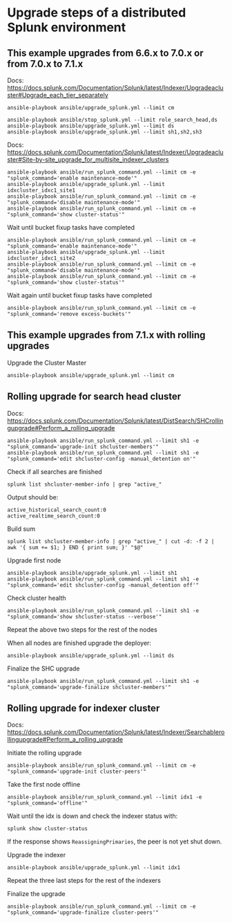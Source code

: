 # Upgrade steps of a distributed Splunk environment

## This example upgrades from 6.6.x to 7.0.x or from 7.0.x to 7.1.x

Docs: https://docs.splunk.com/Documentation/Splunk/latest/Indexer/Upgradeacluster#Upgrade_each_tier_separately

```
ansible-playbook ansible/upgrade_splunk.yml --limit cm

ansible-playbook ansible/stop_splunk.yml --limit role_search_head,ds
ansible-playbook ansible/upgrade_splunk.yml --limit ds
ansible-playbook ansible/upgrade_splunk.yml --limit sh1,sh2,sh3
```

Docs: https://docs.splunk.com/Documentation/Splunk/latest/Indexer/Upgradeacluster#Site-by-site_upgrade_for_multisite_indexer_clusters

```
ansible-playbook ansible/run_splunk_command.yml --limit cm -e "splunk_command='enable maintenance-mode'"
ansible-playbook ansible/upgrade_splunk.yml --limit idxcluster_idxc1_site1
ansible-playbook ansible/run_splunk_command.yml --limit cm -e "splunk_command='disable maintenance-mode'"
ansible-playbook ansible/run_splunk_command.yml --limit cm -e "splunk_command='show cluster-status'"
```

Wait until bucket fixup tasks have completed

```
ansible-playbook ansible/run_splunk_command.yml --limit cm -e "splunk_command='enable maintenance-mode'"
ansible-playbook ansible/upgrade_splunk.yml --limit idxcluster_idxc1_site2
ansible-playbook ansible/run_splunk_command.yml --limit cm -e "splunk_command='disable maintenance-mode'"
ansible-playbook ansible/run_splunk_command.yml --limit cm -e "splunk_command='show cluster-status'"
```

Wait again until bucket fixup tasks have completed

```
ansible-playbook ansible/run_splunk_command.yml --limit cm -e "splunk_command='remove excess-buckets'"
```

## This example upgrades from 7.1.x with rolling upgrades

Upgrade the Cluster Master

```
ansible-playbook ansible/upgrade_splunk.yml --limit cm
```

## Rolling upgrade for search head cluster
Docs: https://docs.splunk.com/Documentation/Splunk/latest/DistSearch/SHCrollingupgrade#Perform_a_rolling_upgrade

```
ansible-playbook ansible/run_splunk_command.yml --limit sh1 -e "splunk_command='upgrade-init shcluster-members'"
ansible-playbook ansible/run_splunk_command.yml --limit sh1 -e "splunk_command='edit shcluster-config -manual_detention on'"
```

Check if all searches are finished
```
splunk list shcluster-member-info | grep "active_"
```

Output should be:
```
active_historical_search_count:0
active_realtime_search_count:0
```

Build sum
```
splunk list shcluster-member-info | grep "active_" | cut -d: -f 2 | awk '{ sum += $1; } END { print sum; }' "$@"
```

Upgrade first node
```
ansible-playbook ansible/upgrade_splunk.yml --limit sh1
ansible-playbook ansible/run_splunk_command.yml --limit sh1 -e "splunk_command='edit shcluster-config -manual_detention off'"
```

Check cluster health
```
ansible-playbook ansible/run_splunk_command.yml --limit sh1 -e "splunk_command='show shcluster-status --verbose'"
```

Repeat the above two steps for the rest of the nodes

When all nodes are finished upgrade the deployer:
```
ansible-playbook ansible/upgrade_splunk.yml --limit ds
```

Finalize the SHC upgrade
```
ansible-playbook ansible/run_splunk_command.yml --limit sh1 -e "splunk_command='upgrade-finalize shcluster-members'"
```

## Rolling upgrade for indexer cluster
Docs: https://docs.splunk.com/Documentation/Splunk/latest/Indexer/Searchablerollingupgrade#Perform_a_rolling_upgrade

Initiate the rolling upgrade
```
ansible-playbook ansible/run_splunk_command.yml --limit cm -e "splunk_command='upgrade-init cluster-peers'"
```

Take the first node offline

```
ansible-playbook ansible/run_splunk_command.yml --limit idx1 -e "splunk_command='offline'"
```

Wait until the idx is down and check the indexer status with:
```
splunk show cluster-status
```

If the response shows `ReassigningPrimaries`, the peer is not yet shut down.

Upgrade the indexer

```
ansible-playbook ansible/upgrade_splunk.yml --limit idx1
```

Repeat the three last steps for the rest of the indexers

Finalize the upgrade
```
ansible-playbook ansible/run_splunk_command.yml --limit cm -e "splunk_command='upgrade-finalize cluster-peers'"
```
